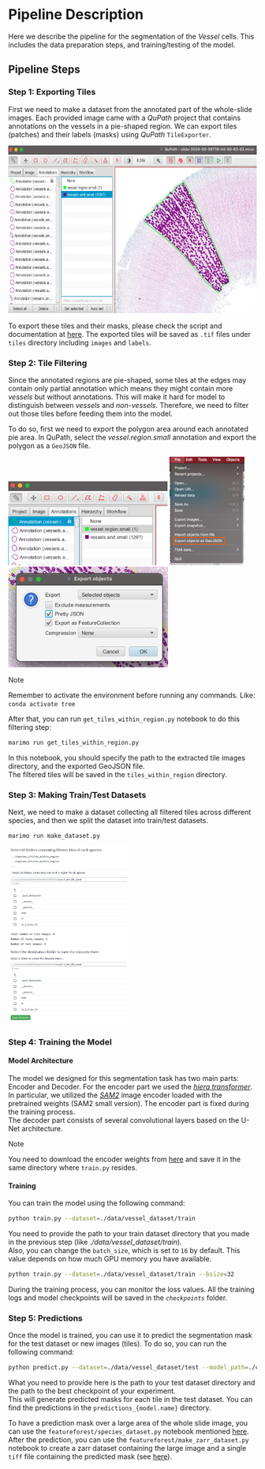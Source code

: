# Pipeline Description
Here we describe the pipeline for the segmentation of the *Vessel* cells. This includes the data preparation steps, and training/testing of the model.

## Pipeline Steps

### Step 1: Exporting Tiles
First we need to make a dataset from the annotated part of the whole-slide images. Each provided image came with a *QuPath* project that contains annotations on the vessels in a pie-shaped region. We can export tiles (patches) and their labels (masks) using *QuPath* `TileExporter`.  

<img src="../assets/vessel/qp_annotations.png" height="340px">  

To export these tiles and their masks, please check the script and documentation at [here](../QuPath/README.md). The exported tiles will be saved as `.tif` files under `tiles` directory including `images` and `labels`.

### Step 2: Tile Filtering
Since the annotated regions are pie-shaped, some tiles at the edges may contain only partial annotation which means they might contain more *vessels* but without annotations. This will make it hard for model to distinguish between *vessels* and *non-vessels*. Therefore, we need to filter out those tiles before feeding them into the model.  

To do so, first we need to export the polygon area around each annotated pie area. In QuPath, select the *vessel.region.small* annotation and export the polygon as a `GeoJSON` file.

<img src="../assets/vessel/qp_ex_geo_1.png" height="170px">

<img src="../assets/vessel/qp_ex_geo_2.png" height="220px">

<img src="../assets/vessel/qp_ex_geo_3.png" height="204px">

<br>

> [!NOTE] 
> Remember to activate the environment before running any commands.
> Like: `conda activate tree`

After that, you can run `get_tiles_within_region.py` notebook to do this filtering step:
```bash
marimo run get_tiles_within_region.py
```
In this notebook, you should specify the path to the extracted tile images directory, and the exported GeoJSON file.  
The filtered tiles will be saved in the `tiles_within_region` directory.

### Step 3: Making Train/Test Datasets
Next, we need to make a dataset collecting all filtered tiles across different species, and then we split the dataset into train/test datasets.
```bash
marimo run make_dataset.py
```

<img src="../assets/vessel/make_ds.png" height="360px">


### Step 4: Training the Model
#### Model Architecture
The model we designed for this segmentation task has two main parts: Encoder and Decoder. For the encoder part we used the [*hiera transformer*](https://github.com/facebookresearch/hiera). In particular, we utilized the [*SAM2*](https://github.com/facebookresearch/sam2) image encoder loaded with the pretrained weights (SAM2 small version). The encoder part is fixed during the training process.  
The decoder part consists of several convolutional layers based on the U-Net architecture.  

> [!NOTE]
> You need to download the encoder weights from [here](https://drive.google.com/file/d/1iXzxcxCmeIKcuMB-_4mxxEPGdXAU4bPI/view?usp=sharing) and save it in the same directory where `train.py` resides.

#### Training
You can train the model using the following command:
```bash
python train.py --dataset=./data/vessel_dataset/train
```
You need to provide the path to your train dataset directory that you made in the previous step (like *./data/vessel_dataset/train*).  
Also, you can change the `batch_size`, which is set to `16` by default. This value depends on how much GPU memory you have available. 
```bash
python train.py --dataset=./data/vessel_dataset/train --bsize=32
```
During the training process, you can monitor the loss values. All the training logs and model checkpoints will be saved in the *`checkpoints`* folder.  


### Step 5: Predictions
Once the model is trained, you can use it to predict the segmentation mask for the test dataset or new images (tiles). To do so, you can run the following command:
```bash
python predict.py --dataset=./data/vessel_dataset/test --model_path=./checkpoints/<your_experiment_folder>/model_best.pth
```
What you need to provide here is the path to your test dataset directory and the path to the best checkpoint of your experiment.  
This will generate predicted masks for each tile in the test dataset. You can find the predictions in the `predictions_{model.name}` directory.  

To have a prediction mask over a large area of the whole slide image, you can use the `featureforest/species_dataset.py` notebook mentioned [here](../featureforest/README.md#step-1-data-preparation). After the prediction, you can use the `featureforest/make_zarr_dataset.py` notebook to create a zarr dataset containing the large image and a single `tiff` file containing the predicted mask (see [here](../featureforest/README.md#step-5-make-zarr-dataset)).  

